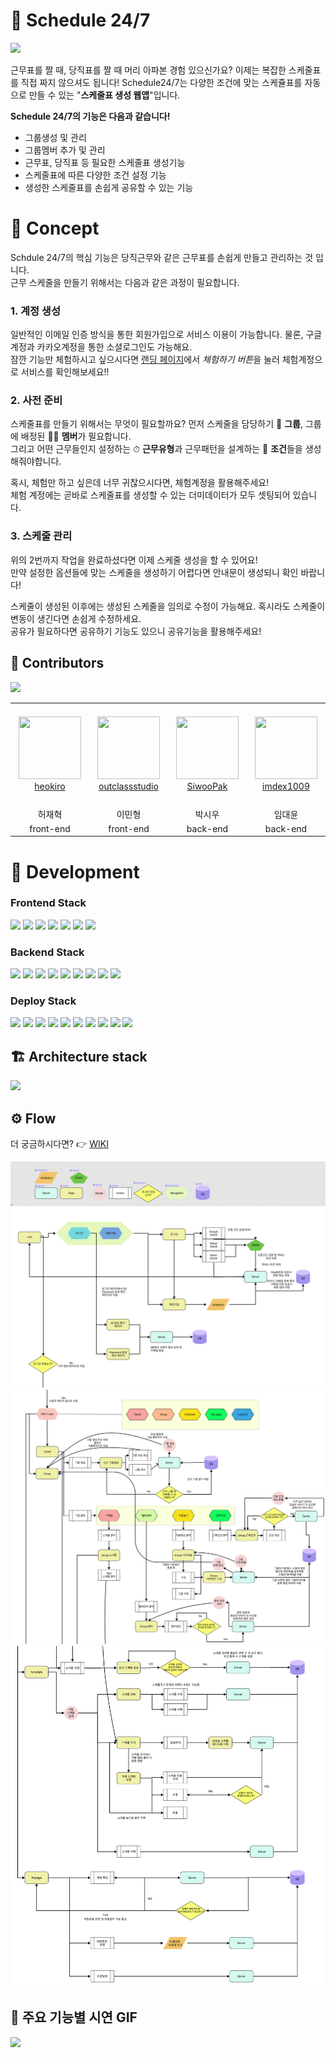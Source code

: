 

# 🔖 Schedule 24/7
![](https://camo.githubusercontent.com/5dea0e732800e013247748556c145be3514fccca86b944836cdd0bf53df6ce3e/68747470733a2f2f6d656469612e646973636f72646170702e6e65742f6174746163686d656e74732f3930373135373739333730343933313336312f3931333331383639333038303030363733372f696d6167655f323032312d31312d32355f31352d34322d30372e706e67)

근무표를 짤 때, 당직표를 짤 때 머리 아파본 경험 있으신가요?
이제는 복잡한 스케줄표를 직접 짜지 않으셔도 됩니다!
Schedule24/7는 다양한 조건에 맞는 스케쥴표를 자동으로 만들 수 있는 
"**스케줄표 생성 웹앱**"입니다.

**Schedule 24/7의 기능은 다음과 같습니다!**
- 그룹생성 및 관리
- 그룹멤버 추가 및 관리
- 근무표, 당직표 등 필요한 스케줄표 생성기능
- 스케줄표에 따른 다양한 조건 설정 기능
- 생성한 스케줄표를 손쉽게 공유할 수 있는 기능

# 📄 Concept

Schdule 24/7의 핵심 기능은 당직근무와 같은 근무표를 손쉽게 만들고 관리하는 것 입니다.  
근무 스케줄을 만들기 위해서는 다음과 같은 과정이 필요합니다.

### **1. 계정 생성**

일반적인 이메일 인증 방식을 통한 회원가입으로 서비스 이용이 가능합니다.
물론, 구글계정과 카카오계정을 통한 소셜로그인도 가능해요.  
잠깐 기능만 체험하시고 싶으시다면 [랜딩 페이지](http://schedule24-7.link)에서 *체험하기 버튼*을 눌러 체험계정으로 서비스를 확인해보세요!!

### **2. 사전 준비**

스케줄표를 만들기 위해서는 무엇이 필요할까요?
먼저 스케줄을 담당하기 👫 **그룹**, 그룹에 배정된 🙆‍♀️ **멤버**가 필요합니다.  
그리고 어떤 근무들인지 설정하는 ⏱ **근무유형**과 근무패턴을 설계하는 📆 **조건**들을 생성해줘야합니다.

혹시, 체험만 하고 싶은데 너무 귀찮으시다면, 체험계정을 활용해주세요!  
체험 계정에는 곧바로 스케줄표를 생성할 수 있는 더미데이터가 모두 셋팅되어 있습니다.

### **3. 스케줄 관리**

위의 2번까지 작업을 완료하셨다면 이제 스케줄 생성을 할 수 있어요!  
만약 설정한 옵션들에 맞는 스케줄을 생성하기 어렵다면 안내문이 생성되니 확인 바랍니다!

스케줄이 생성된 이후에는 생성된 스케줄을 임의로 수정이 가능해요.
혹시라도 스케줄이 변동이 생긴다면 손쉽게 수정하세요.  
공유가 필요하다면 공유하기 기능도 있으니 공유기능을 활용해주세요!


## 👤 Contributors

![](https://media.discordapp.net/attachments/907157793704931361/915889010394681404/2021-12-02_5.54.11.png)
<table>
    <tr>
        <td align="center" width="130px" height="160px">
            <a href="https://github.com/heokiroe"><img height="100px" width="100px" src="https://media.discordapp.net/attachments/907157793704931361/910889387523440700/66cbddfc2211b1c0.jpeg" /></a>
            <br />
            <a href="https://github.com/heokiro">heokiro</a>
        </td>
       <td align="center" width="130px" height="160px">
            <a href="https://github.com/outclassstudio"><img height="100px" width="100px" src="https://cdn.discordapp.com/attachments/907157793704931361/921312578687344670/6223316da23dc9ab.jpeg" /></a>
            <br />
            <a href="https://github.com/outclassstudio">outclassstudio</a>
        </td>
        <td align="center" width="130px" height="160px">
            <a href="https://github.com/SiwooPak"><img height="100px" width="100px" src="https://avatars.githubusercontent.com/u/32155255?v=4" /></a>
            <br />
            <a href="https://github.com/SiwooPak">SiwooPak</a>
        </td>
         <td align="center" width="130px" height="160px">
            <a href="https://github.com/imdex1009"><img height="100px" width="100px" src="https://cdn.discordapp.com/attachments/907157793704931361/921309171222212608/KakaoTalk_Photo_2021-12-17-16-52-03.jpeg" /></a>
            <br />
            <a href="https://github.com/imdex1009">imdex1009</a>
        </td>
    </tr>
    <tr>
      <td align="center">
        <a>허재혁</a>
       </td>
      <td align="center">
        <a>이민형</a>
      </td>
      <td align="center">
           <a>박시우</a>
        </td>
        <td align="center">
            <a>임대윤</a>
        </td>
    </tr>
    <tr>
      <td align="center">
        <a>front-end</a>
       </td>
      <td align="center">
        <a>front-end</a>
      </td>
      <td align="center">
           <a>back-end</a>
        </td>
        <td align="center">
            <a>back-end</a>
        </td>
    </tr>
</table>


# 🔨 Development
### Frontend Stack
<img src="https://img.shields.io/badge/html-E34F26?style=for-the-badge&logo=html5&logoColor=white"> <img src="https://img.shields.io/badge/css-1572B6?style=for-the-badge&logo=css3&logoColor=white">
<img src="https://img.shields.io/badge/typescript-F7DF1E?style=for-the-badge&logo=typescript&logoColor=black">
<img src="https://img.shields.io/badge/react-61DAFB?style=for-the-badge&logo=react&logoColor=black">
<img src="https://img.shields.io/badge/redux-4169E1?style=for-the-badge&logo=redux&logoColor=white">
<img src="https://img.shields.io/badge/axios-FA8072?style=for-the-badge&logo=axios&logoColor=white">
<img src="https://img.shields.io/badge/styled%20component-000000?style=for-the-badge&logo=styled%20component&logoColor=white">
  
### Backend Stack
<img src="https://img.shields.io/badge/typescript-F7DF1E?style=for-the-badge&logo=typescript&logoColor=black"> <img src="https://img.shields.io/badge/node.js-228B22?style=for-the-badge&logo=node.js&logoColor=white"> <img src="https://img.shields.io/badge/nestjs-006400?style=for-the-badge&logo=nestjs&logoColor=white">
<img src="https://img.shields.io/badge/mongodb-32CD32?style=for-the-badge&logo=mongodb&logoColor=white"> <img src="https://img.shields.io/badge/axios-FA8072?style=for-the-badge&logo=axios&logoColor=white">
<img src="https://img.shields.io/badge/json%20web%20tokens-8A2BE2?style=for-the-badge&logo=json%20web%20tokens&logoColor=white">
<img src="https://img.shields.io/badge/nodemailer-1E90FF?style=for-the-badge&logo=nodemailer&logoColor=white">
<img src="https://img.shields.io/badge/mongoose-C71585?style=for-the-badge&logo=mongoose&logoColor=white">
<img src="https://img.shields.io/badge/swagger-4682B4?style=for-the-badge&logo=swagger&logoColor=white">

### Deploy Stack
<img src="https://img.shields.io/badge/amazon%20s3-232F3E?style=for-the-badge&logo=amazon%20s3&logoColor=white"> <img src="https://img.shields.io/badge/amazon%20route53-232F3E?style=for-the-badge&logo=amazon%20route53&logoColor=white"> <img src="https://img.shields.io/badge/amazon%20elb-232F3E?style=for-the-badge&logo=amazon%20elb&logoColor=white"> <img src="https://img.shields.io/badge/amazon%20ecs-232F3E?style=for-the-badge&logo=amazon%20ecs&logoColor=white"> <img src="https://img.shields.io/badge/amazon%20ecr-232F3E?style=for-the-badge&logo=amazon%20ecr&logoColor=white"> <img src="https://img.shields.io/badge/amazon%20fargate-232F3E?style=for-the-badge&logo=amazon%20fargate&logoColor=white"> <img src="https://img.shields.io/badge/codepipeline-232F3E?style=for-the-badge&logo=codepipeline&logoColor=white"> <img src="https://img.shields.io/badge/amazon%20cloudfront-232F3E?style=for-the-badge&logo=amazon%20cloudfront&logoColor=white"> <img src="https://img.shields.io/badge/mongodb%20atlas-32CD32?style=for-the-badge&logo=mongodb&logoColor=white"> <img src="https://img.shields.io/badge/docker-61DAFB2?style=for-the-badge&logo=docker&logoColor=black">


## 🏗 Architecture stack
![](https://github.com/codestates/Schedule24-7/blob/dev/.github/images/architecture.png?raw=true)


## ⚙️ Flow
더 궁금하시다면? 👉 [WIKI](https://github.com/codestates/Schedule24-7/wiki)

![](https://github.com/codestates/Schedule24-7/blob/dev/.github/images/flowChart1.png?raw=true)
![](https://github.com/codestates/Schedule24-7/blob/dev/.github/images/flowChart2.png?raw=true)
![](https://github.com/codestates/Schedule24-7/blob/dev/.github/images/flowChart3.png?raw=true)


## 🎦 주요 기능별 시연 GIF
![](https://app-files-for-all.s3.ap-northeast-2.amazonaws.com/schedule24_7+gif/%E1%84%85%E1%85%A2%E1%86%AB%E1%84%83%E1%85%B5%E1%86%BC%E1%84%91%E1%85%A6%E1%84%8B%E1%85%B5%E1%84%8C%E1%85%B5.gif)
